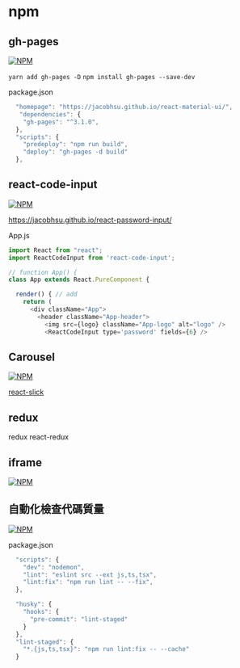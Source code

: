 # npm

## gh-pages

[![NPM](https://nodei.co/npm/gh-pages.png?downloads=true&stars=true)](https://nodei.co/npm/gh-pages/)

`yarn add gh-pages -D`
`npm install gh-pages --save-dev`

package.json

```js
  "homepage": "https://jacobhsu.github.io/react-material-ui/",
   "dependencies": {
    "gh-pages": "^3.1.0",
  },
  "scripts": {
    "predeploy": "npm run build",
    "deploy": "gh-pages -d build"
  },
```

## react-code-input

[![NPM](https://nodei.co/npm/react-code-input.png?downloads=true&stars=true)](https://nodei.co/npm/react-code-input/)

https://jacobhsu.github.io/react-password-input/

App.js

```js
import React from "react";
import ReactCodeInput from 'react-code-input';

// function App() {
class App extends React.PureComponent {

  render() { // add
    return (
      <div className="App">
        <header className="App-header">
          <img src={logo} className="App-logo" alt="logo" />
          <ReactCodeInput type='password' fields={6} />
```

## Carousel

[![NPM](https://nodei.co/npm/react-slick.png?downloads=true&stars=true)](https://nodei.co/npm/react-slick/)

[react-slick](https://react-slick.neostack.com/)

## redux

redux
react-redux

## iframe

[![NPM](https://nodei.co/npm/react-iframe-comm.png?downloads=true&stars=true)](https://nodei.co/npm/react-iframe-comm/)

## 自動化檢查代碼質量

[![NPM](https://nodei.co/npm/huskypng?downloads=true&stars=true)](https://nodei.co/npm/husky/)

package.json

```js
  "scripts": {
    "dev": "nodemon",
    "lint": "eslint src --ext js,ts,tsx",
    "lint:fix": "npm run lint -- --fix",
  },

  "husky": {
    "hooks": {
      "pre-commit": "lint-staged"
    }
  },
  "lint-staged": {
    "*.{js,ts,tsx}": "npm run lint:fix -- --cache"
  }
```
